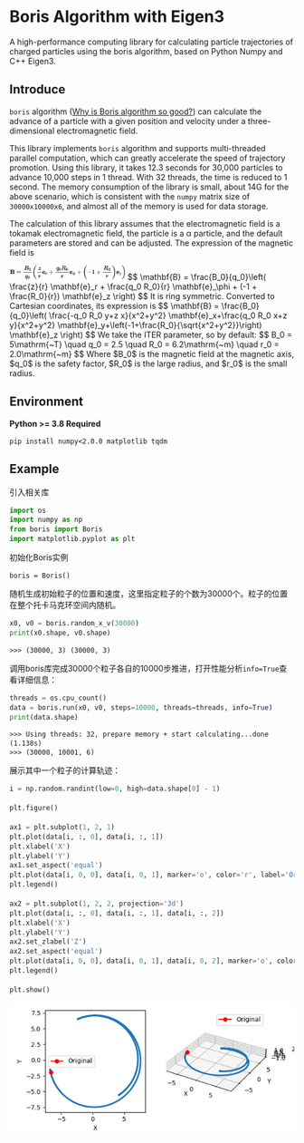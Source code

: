 # Boris Algorithm with Eigen3

A high-performance computing library for calculating particle trajectories of charged particles using the boris algorithm, based on Python Numpy and C++ Eigen3.

## Introduce

`boris` algorithm \([Why is Boris algorithm so good?](https://pubs.aip.org/aip/pop/article-abstract/20/8/084503/317652/Why-is-Boris-algorithm-so-good?redirectedFrom=fulltext)\) can calculate the advance of a particle with a given position and velocity under a three-dimensional electromagnetic field.

This library implements `boris` algorithm and supports multi-threaded parallel computation, which can greatly accelerate the speed of trajectory promotion. Using this library, it takes 12.3 seconds for 30,000 particles to advance 10,000 steps in 1 thread. With 32 threads, the time is reduced to 1 second. The memory consumption of the library is small, about 14G for the above scenario, which is consistent with the `numpy` matrix size of `30000x10000x6`, and almost all of the memory is used for data storage.

The calculation of this library assumes that the electromagnetic field is a tokamak electromagnetic field, the particle is a α particle, and the default parameters are stored and can be adjusted. The expression of the magnetic field is

<img src="picture/B_polar.png" alt="image-20240809203636704" style="zoom: 20%;" />
$$
\mathbf{B} = \frac{B_0}{q_0}\left( \frac{z}{r} \mathbf{e}_r + \frac{q_0 R_0}{r} \mathbf{e}_\phi + (-1 + \frac{R_0}{r}) \mathbf{e}_z \right)
$$
It is ring symmetric. Converted to Cartesian coordinates, its expression is
$$
\mathbf{B} = \frac{B_0}{q_0}\left( \frac{-q_0 R_0 y+z x}{x^2+y^2} \mathbf{e}_x+\frac{q_0 R_0 x+z y}{x^2+y^2} \mathbf{e}_y+\left(-1+\frac{R_0}{\sqrt{x^2+y^2}}\right) \mathbf{e}_z \right)
$$
We take the ITER parameter, so by default:
$$
B_0 = 5\mathrm{~T} \quad q_0 = 2.5 \quad R_0 = 6.2\mathrm{~m} \quad r_0 = 2.0\mathrm{~m}  
$$
Where $B_0$ is the magnetic field at the magnetic axis, $q_0$ is the safety factor, $R_0$ is the large radius, and $r_0$ is the small radius.



## Environment

**Python >= 3.8 Required**

```shell
pip install numpy<2.0.0 matplotlib tqdm
```

## Example

引入相关库

```python
import os
import numpy as np
from boris import Boris
import matplotlib.pyplot as plt
```

初始化Boris实例

```
boris = Boris()
```

随机生成初始粒子的位置和速度，这里指定粒子的个数为30000个。粒子的位置在整个托卡马克环空间内随机。

```python
x0, v0 = boris.random_x_v(30000)
print(x0.shape, v0.shape)
```

```
>>> (30000, 3) (30000, 3)
```

调用boris库完成30000个粒子各自的10000步推进，打开性能分析`info=True`查看详细信息：

```python
threads = os.cpu_count()
data = boris.run(x0, v0, steps=10000, threads=threads, info=True)
print(data.shape)
```

```
>>> Using threads: 32, prepare memory + start calculating...done (1.138s)
>>> (30000, 10001, 6)
```

展示其中一个粒子的计算轨迹：

```python
i = np.random.randint(low=0, high=data.shape[0] - 1)

plt.figure()

ax1 = plt.subplot(1, 2, 1)
plt.plot(data[i, :, 0], data[i, :, 1])
plt.xlabel('X')
plt.ylabel('Y')
ax1.set_aspect('equal')
plt.plot(data[i, 0, 0], data[i, 0, 1], marker='o', color='r', label='Original')
plt.legend()

ax2 = plt.subplot(1, 2, 2, projection='3d')
plt.plot(data[i, :, 0], data[i, :, 1], data[i, :, 2])
plt.xlabel('X')
plt.ylabel('Y')
ax2.set_zlabel('Z')
ax2.set_aspect('equal')
plt.plot(data[i, 0, 0], data[i, 0, 1], data[i, 0, 2], marker='o', color='r', label='Original')
plt.legend()

plt.show()
```

![img.png](picture/img.png)
